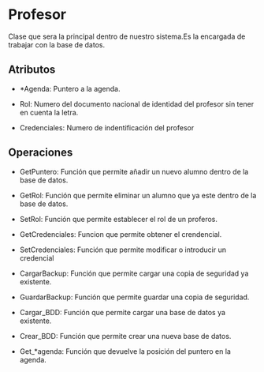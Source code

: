 # Profesor

Clase que sera la principal dentro de nuestro sistema.Es la encargada de trabajar con la base de datos.

## Atributos

* *Agenda: Puntero a la agenda.

* Rol: Numero del documento nacional de identidad del profesor sin tener en cuenta la letra.

* Credenciales: Numero de indentificación del profesor

## Operaciones

* GetPuntero: Función que permite añadir un nuevo alumno dentro de la base de datos.

* GetRol: Función que permite eliminar un alumno que ya este dentro de la base de datos.

* SetRol: Función que permite establecer el rol de un proferos.

* GetCredenciales: Funcion que permite obtener el crendencial.

* SetCredenciales: Función  que permite modificar o introducir un credencial

* CargarBackup: Función que permite cargar una copia de seguridad ya existente.

* GuardarBackup: Función que permite guardar una copia de seguridad.

* Cargar_BDD: Función que permite cargar una base de datos ya existente.

* Crear_BDD: Función que permite crear una nueva base de datos.

* Get_*agenda: Función que devuelve la posición del puntero en la agenda.
